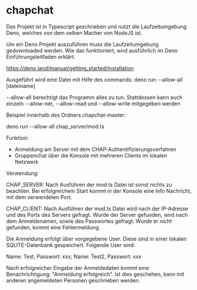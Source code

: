 # chapchat

Das Projekt ist in Typescript geschrieben und nutzt die Laufzeitumgebung Deno, welches von dem selben Macher von NodeJS ist.

Um ein Deno Projekt auszuführen muss die Laufzeitumgebung gedownloaded werden. Wie das funktioniert, wird ausführlich im Deno Einführungsleitfaden erklärt.

https://deno.land/manual/getting_started/installation

Ausgeführt wird eine Datei mit Hilfe des commands: deno run --allow-all [dateiname]

--allow-all berechtigt das Programm alles zu tun. Stattdessen kann auch einzeln --allow-net, --allow-read und --allow-write mitgegeben werden

Beispiel innerhalb des Ordners chapchat-master:

deno run --allow-all chap_server/mod.ts

Funktion:

- Anmeldung am Server mit dem CHAP-Authentifizierungsverfahren
- Gruppenchat über die Konsole mit mehreren Clients im lokalen Netzwerk

Verwendung:

CHAP_SERVER: Nach Ausführen der mod.ts Datei ist sonst nichts zu beachten. Bei erfolgreichem Start kommt in der Konsole eine Info Nachricht, mit dem verwendeten Port.

CHAP_CLIENT: Nach Ausführen der mod.ts Datei wird nach der IP-Adresse und des Ports des Servers gefragt. Wurde der Server gefunden, wird nach dem Anmeldenamen, sowie des Passwortes gefragt. Wurde er nicht gefunden, kommt eine Fehlermeldung. 

Die Anmeldung erfolgt über vorgegebene User. Diese sind in einer lokalen SQLITE-Datenbank gespeichert. Folgende User sind:

Name: Test, Passwort: xxx;
Name: Test2, Passwort: xxx

Nach erfolgreicher Eingabe der Anmeldedaten kommt eine Benachrichtigung: "Anmeldung erfolgreich". Ist dies geschehen, kann mit anderen angemeldeten Personen geschrieben werden.
